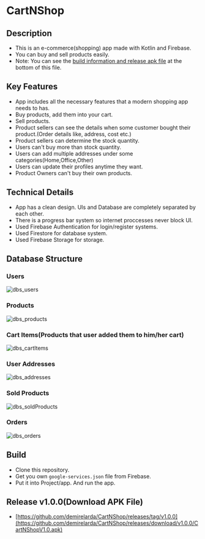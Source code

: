 # CartNShop

## Description
* This is an e-commerce(shopping) app made with Kotlin and Firebase.
* You can buy and sell products easily.
* Note: You can see the [build information and release apk file](https://github.com/demirelarda/CartNShop/blob/master/README.md#release-v100download-apk-file) at the bottom of this file.

## Key Features
* App includes all the necessary features that a modern shopping app needs to has.
* Buy products, add them into your cart.
* Sell products.
* Product sellers can see the details when some customer bought their product.(Order details like, address, cost etc.)
* Product sellers can determine the stock quantity.
* Users can't buy more than stock quantity.
* Users can add multiple addresses under some categories(Home,Office,Other)
* Users can update their profiles anytime they want.
* Product Owners can't buy their own products.

## Technical Details
* App has a clean design. UIs and Database are completely separated by each other.
* There is a progress bar system so internet proccesses never block UI.
* Used Firebase Authentication for login/register systems.
* Used Firestore for database system.
* Used Firebase Storage for storage.

## Database Structure
### Users
![dbs_users](https://user-images.githubusercontent.com/93993257/189739553-a7155485-811c-4390-a85d-9ba5e7dce7ec.PNG)

### Products
![dbs_products](https://user-images.githubusercontent.com/93993257/189739956-08e76308-cfa9-498d-beb2-391486a28bae.PNG)

### Cart Items(Products that user added them to him/her cart)
![dbs_cartItems](https://user-images.githubusercontent.com/93993257/189740119-3b544434-ba6e-4856-9365-a2bdce749254.PNG)

### User Addresses
![dbs_addresses](https://user-images.githubusercontent.com/93993257/189740265-9976f1a1-608e-4a39-8b5b-6e189204ccc5.PNG)

### Sold Products
![dbs_soldProducts](https://user-images.githubusercontent.com/93993257/189740407-b606a000-92cf-4443-b237-80089b6668e1.PNG)

### Orders
![dbs_orders](https://user-images.githubusercontent.com/93993257/189740793-18101102-f3ed-4ff2-93b4-2b538832e611.PNG)

## Build
* Clone this repository.
* Get you own `google-services.json` file from Firebase.
* Put it into Project/app. And run the app.

## Release v1.0.0(Download APK File)
* [https://github.com/demirelarda/CartNShop/releases/tag/v1.0.0](https://github.com/demirelarda/CartNShop/releases/download/v1.0.0/CartNShopV1.0.apk)

